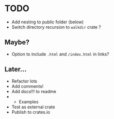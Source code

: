 # TODO

- Add nesting to public folder (below)
- Switch directory recursion to `walkdir` crate ?

## Maybe?

- Option to include `.html` and `/index.html` in links?

## Later...

- Refactor lots
- Add comments!
- Add docs!!! to readme
- - Examples
- Test as external crate
- Publish to crates.io
